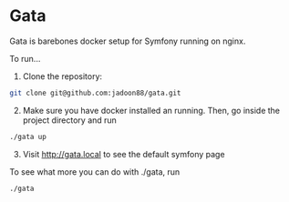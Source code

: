 # Gata
Gata is barebones docker setup for Symfony running on nginx.

To run...
1. Clone the repository:
```bash  
git clone git@github.com:jadoon88/gata.git 
```    
2. Make sure you have docker installed an running. Then, go inside the project directory and run 
```bash  
./gata up
```  
3. Visit http://gata.local to see the default symfony page

To see what more you can do with ./gata, run
```bash  
./gata

